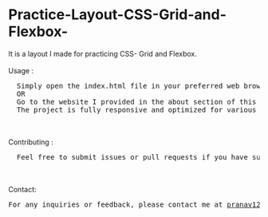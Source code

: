 # Practice-Layout-CSS-Grid-and-Flexbox-
It is a layout I made for practicing CSS- Grid and Flexbox.
<br><br>
Usage : 
<pre>
  Simply open the index.html file in your preferred web browser to see the This site in action.
  OR
  Go to the website I provided in the about section of this repository.
  The project is fully responsive and optimized for various screen sizes.
</pre>
<br><br>
Contributing : 
<pre>
  Feel free to submit issues or pull requests if you have suggestions or improvements. Contributions are welcome! 
</pre>
<br><br>
Contact: 
<pre>
For any inquiries or feedback, please contact me at <a href="mailto:pranav12340987@gmail.com">pranav12340987@gmail.com</a>.
</pre>
